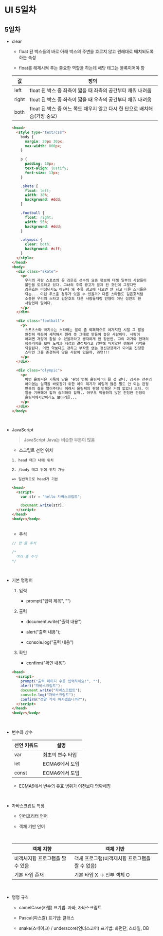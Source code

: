 # UI 5일차

## 5일차

- clear

  - float 된 박스들의 바로 아래 박스의 주변을 흐르지 않고 원래대로 배치되도록 하는 속성

  - float를 해제시켜 주는 중요한 역할을 하는데 해당 태그는 블록이어야 함

  | 값    | 정의                                                                       |
  | ----- | -------------------------------------------------------------------------- |
  | left  | float 된 박스 중 좌측이 짧을 때 좌측의 공간부터 채워 내려옴                |
  | right | float 된 박스 중 좌측이 짧을 때 우측의 공간부터 채워 내려옴                |
  | both  | float 된 박스 중 어느 쪽도 채우지 않고 다시 한 단으로 배치해 줌(가장 중요) |

  ```html
  <head>
    <style type="text/css">
      body {
        margin: 20px 30px;
        max-width: 800px;
      }

      p {
        padding: 10px;
        text-align: justify;
        font-size: 13px;
      }

      .skate {
        float: left;
        width: 38%;
        background: #ddd;
      }

      .football {
        float: right;
        width: 55%;
        background: #ddd;
      }

      .olympic {
        clear: both;
        background: #cff;
      }
    </style>
  </head>
  <body>
    <div class="skate">
      <p>
        우리의 자랑 스포츠의 꽃 김은호 선수의 요즘 행보에 대해 일부의 사람들이
        불만을 토로하고 있다. 그녀의 주류 광고가 문제 된 것인데 그렇다면
        김은호는 미성년자도 아닌데 왜 주류 광고에 나오면 안 되고 다른 스타들은
        되는... 이런 우스운 경우가 있을 수 있을까? 다른 스타들도 김은호처럼
        소중한 우리의 스타고 김은호도 다른 사람들처럼 인형이 아닌 성인의 한
        사람인데 말이다.
      </p>
    </div>

    <div class="football">
      <p>
        스포츠스타 박지수는 스타라는 말이 좀 퇴폐적으로 여겨지던 시절 그 말을
        완전히 깨끗이 세척해서 원래 뜻 그대로 만들어 놓은 사람이다. 사람이
        어쩌면 저렇게 참될 수 있을까라고 생각하게 한 장본인. 그의 과거와 현재의
        행동거지를 보며 노력과 지성의 결정체라고 감탄해 마지않던 행복한 기억을
        되살린다. 어떤 약보다도 강하고 부작용 없는 정신강장제가 되어준 진정한
        스타인 그를 존경하지 않을 사람이 있을까, 과연!!!
      </p>
    </div>

    <div class="olympic">
      <p>
        이번 올림픽은 기록에 남을 '판정 번복 올림픽'이 될 것 같다. 김지훈 선수의
        어이없는 실격을 바로잡기 위한 이의 제기가 이렇게 많은 말도 안 되는 판정
        번복의 길을 열어주다니 이래서 올림픽의 판정 번복은 거의 없었나 보다. 이
        일을 기뻐해야 할까 슬퍼해야 할까.. 아무도 억울하지 않은 진정한 판정이
        올림픽에서만이라도 보이기를...
      </p>
    </div>
  </body>
  ```

<br />

- JavaScript

  > JavaScript Java는 비슷한 부분이 많음

  - 스크립트 선언 위치

  ```
  1. head 태그 내에 위치

  2. /body 태그 뒤에 위치 가능

  => 일반적으로 head가 기본
  ```

  ```html
  <head>
    <script>
      var str = "hello 자바스크립트";

      document.write(str);
    </script>
  </head>
  <body></body>
  ```

  <br />

  - 주석

  ```js
  // 한 줄 주석

  /*
    여러 줄 주석
  */
  ```

<br />

- 기본 명령어

  1. 입력

     - prompt("입력 제목", "")

  2. 출력

     - document.write("출력 내용")

     - alert("출력 내용");

     - console.log("출력 내용")

  3. 확인

     - confirm("확인 내용")

  ```html
  <head>
    <script>
      prompt("출력 페이지 수를 입력하세요!", "");
      alert("자바스크립트");
      document.write("자바스크립트");
      console.log("자바스크립트");
      confirm("정말 삭제 하시겠습니까?");
    </script>
  </head>
  <body></body>
  ```

<br />

- 변수와 상수

  | 선언 키워드 | 설명             |
  | ----------- | ---------------- |
  | var         | 최초의 변수 타입 |
  | let         | ECMA6에서 도입   |
  | const       | ECMA6에서 도입   |

  - ECMA6에서 변수의 유효 범위가 이전보다 명확해짐

<br />

- 자바스크립트 특징

  - 인터프리터 언어

  - 객체 기반 언어

  <br />

  | 객체 지향                        | 객체 기반                                       |
  | -------------------------------- | ----------------------------------------------- |
  | 비객체지향 프로그램을 짤 수 있음 | 객체 프로그램(비객제치향 프로그램을 짤 수 없음) |
  | 기본 타입 존재                   | 기본 타입 X -> 전부 객체 O                      |

<br />

- 명명 규칙

  - camelCase(카멜) 표기법: 자바, 자바스크립트

  - Pascal(파스칼) 표기법: 클래스

  - snake(스네이크) / underscore(언더스코어) 표기법: 화면단, 스타일, DB
